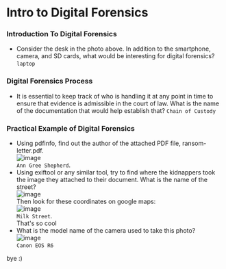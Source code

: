 # Intro to Digital Forensics

### Introduction To Digital Forensics
- Consider the desk in the photo above. In addition to the smartphone, camera, and SD cards, what would be interesting for digital forensics? `laptop`

### Digital Forensics Process
- It is essential to keep track of who is handling it at any point in time to ensure that evidence is admissible in the court of law. What is the name of the documentation that would help establish that? `Chain of Custody`

### Practical Example of Digital Forensics
- Using pdfinfo, find out the author of the attached PDF file, ransom-letter.pdf. <br />
![image](https://github.com/user-attachments/assets/dc86b3df-ce16-4a1f-bab5-d5082e3103da) <br />
`Ann Gree Shepherd`.
- Using exiftool or any similar tool, try to find where the kidnappers took the image they attached to their document. What is the name of the street? <br />
![image](https://github.com/user-attachments/assets/97c38d08-7424-4404-a48e-f42e1f2b9ad1)<br />
Then look for these coordinates on google maps: <br />
![image](https://github.com/user-attachments/assets/7616bed9-e7ae-42d2-8a0e-8f8550705707)<br />
`Milk Street`. <br />
That's so cool 
- What is the model name of the camera used to take this photo?<br />
![image](https://github.com/user-attachments/assets/2b1c1ee1-d75a-4aaa-ae99-32ced890bef3)<br />
`Canon EOS R6`

bye :) 

